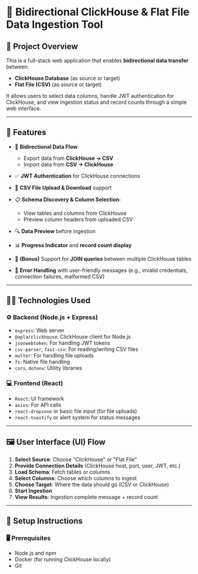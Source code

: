 # 🔁 Bidirectional ClickHouse & Flat File Data Ingestion Tool

## 📌 Project Overview

This is a full-stack web application that enables **bidirectional data transfer** between:

- **ClickHouse Database** (as source or target)
- **Flat File (CSV)** (as source or target)

It allows users to select data columns, handle JWT authentication for ClickHouse, and view ingestion status and record counts through a simple web interface.

---

## 🚀 Features

- 🔄 **Bidirectional Data Flow**:
  - Export data from **ClickHouse → CSV**
  - Import data from **CSV → ClickHouse**
  
- ✅ **JWT Authentication** for ClickHouse connections

- 📂 **CSV File Upload & Download** support

- 📋 **Schema Discovery & Column Selection**:
  - View tables and columns from ClickHouse
  - Preview column headers from uploaded CSV

- 🔍 **Data Preview** before ingestion 

- 📊 **Progress Indicator** and **record count display**

- 🔁 **(Bonus)** Support for **JOIN queries** between multiple ClickHouse tables

- 🚫 **Error Handling** with user-friendly messages (e.g., invalid credentials, connection failures, malformed CSV)

---

## 🧑‍💻 Technologies Used

### ⚙️ Backend (Node.js + Express)

- `express`: Web server
- `@apla/clickhouse`: ClickHouse client for Node.js
- `jsonwebtoken`: For handling JWT tokens
- `csv-parser`, `fast-csv`: For reading/writing CSV files
- `multer`: For handling file uploads
- `fs`: Native file handling
- `cors`, `dotenv`: Utility libraries

### 💻 Frontend (React)

- `React`: UI framework
- `axios`: For API calls
- `react-dropzone` or basic file input (for file uploads)
- `react-toastify` or alert system for status messages

---

## 🖼️ User Interface (UI) Flow

1. **Select Source**: Choose "ClickHouse" or "Flat File"
2. **Provide Connection Details** (ClickHouse host, port, user, JWT, etc.)
3. **Load Schema**: Fetch tables or columns
4. **Select Columns**: Choose which columns to ingest
5. **Choose Target**: Where the data should go (CSV or ClickHouse)
6. **Start Ingestion**
7. **View Results**: Ingestion complete message + record count

---

## 🔧 Setup Instructions

### 🖥️ Prerequisites

- Node.js and npm
- Docker (for running ClickHouse locally)
- Git
